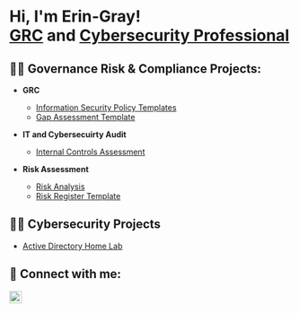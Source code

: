 <h1>Hi, I'm Erin-Gray! <br/><a href="https://github.com/eringraymcc">GRC</a> and <a href="https://www.linkedin.com/in/joshmadakor/">Cybersecurity Professional</a></h1>

<h2>👨‍💻 Governance Risk & Compliance Projects:</h2>

- <b>GRC</b>
  - [Information Security Policy Templates](https://github.com/eringraymcc)
  - [Gap Assessment Template](https://github.com/eringraymcc)

- <b>IT and Cybersecuirty Audit</b>
  - [Internal Controls Assessment](https://github.com/eringraymcc)
- <b>Risk Assessment</b>
  - [Risk Analysis](https://github.com/eringraymcc)
  - [Risk Register Template](https://github.com/eringraymcc)


<h2>👨‍💻 Cybersecurity Projects</h2>

- [Active Directory Home Lab](https://github.com/eringraymcc/)


<h2> 🤳 Connect with me:</h2>

[<img align="left" alt="Erin-GrayMcClenny | LinkedIn" width="22px" src="https://cdn.jsdelivr.net/npm/simple-icons@v3/icons/linkedin.svg" />][linkedin]


[linkedin]: https://www.linkedin.com/in/emcclenny/
 
